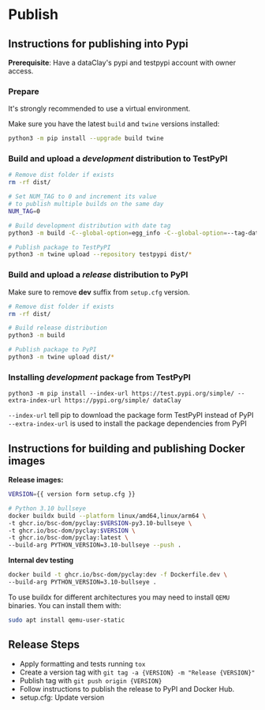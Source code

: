 # Publish

## Instructions for publishing into Pypi

**Prerequisite**: Have a dataClay's pypi and testpypi account with owner access.

### Prepare

It's strongly recommended to use a virtual environment.

Make sure you have the latest `build` and `twine` versions installed:

```bash
python3 -m pip install --upgrade build twine
```

### Build and upload a *development* distribution to TestPyPI

```bash
# Remove dist folder if exists
rm -rf dist/

# Set NUM_TAG to 0 and increment its value 
# to publish multiple builds on the same day
NUM_TAG=0

# Build development distribution with date tag
python3 -m build -C--global-option=egg_info -C--global-option=--tag-date -C--global-option=--tag-build=$NUM_TAG

# Publish package to TestPyPI
python3 -m twine upload --repository testpypi dist/*
```

### Build and upload a *release* distribution to PyPI

Make sure to remove **dev** suffix from `setup.cfg` version.

```bash
# Remove dist folder if exists
rm -rf dist/

# Build release distribution
python3 -m build

# Publish package to PyPI
python3 -m twine upload dist/*
```

### Installing *development* package from TestPyPI

```
python3 -m pip install --index-url https://test.pypi.org/simple/ --extra-index-url https://pypi.org/simple/ dataClay
```

`--index-url` tell pip to download the package form TestPyPI instead of PyPI
`--extra-index-url` is used to install the package dependencies from PyPI


## Instructions for building and publishing Docker images

**Release images:**
``` bash
VERSION={{ version form setup.cfg }}

# Python 3.10 bullseye
docker buildx build --platform linux/amd64,linux/arm64 \
-t ghcr.io/bsc-dom/pyclay:$VERSION-py3.10-bullseye \
-t ghcr.io/bsc-dom/pyclay:$VERSION \
-t ghcr.io/bsc-dom/pyclay:latest \
--build-arg PYTHON_VERSION=3.10-bullseye --push .
```

**Internal dev testing**
```bash
docker build -t ghcr.io/bsc-dom/pyclay:dev -f Dockerfile.dev \
--build-arg PYTHON_VERSION=3.10-bullseye .
```
To use buildx for different architectures you may need to install `QEMU` binaries. You can install them with:

```bash
sudo apt install qemu-user-static
```

## Release Steps

- Apply formatting and tests running `tox`
- Create a version tag with `git tag -a {VERSION} -m "Release {VERSION}"`
- Publish tag with `git push origin {VERSION}`
- Follow instructions to publish the release to PyPI and Docker Hub.
- setup.cfg: Update version

